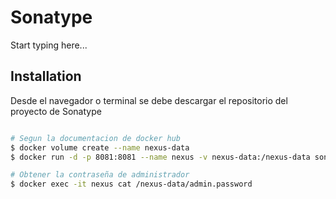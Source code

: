 # Sonatype

Start typing here...

## Installation

Desde el navegador o terminal se debe descargar el repositorio del proyecto de Sonatype

```bash

# Segun la documentacion de docker hub
$ docker volume create --name nexus-data
$ docker run -d -p 8081:8081 --name nexus -v nexus-data:/nexus-data sonatype/nexus3

# Obtener la contraseña de administrador
$ docker exec -it nexus cat /nexus-data/admin.password

```

